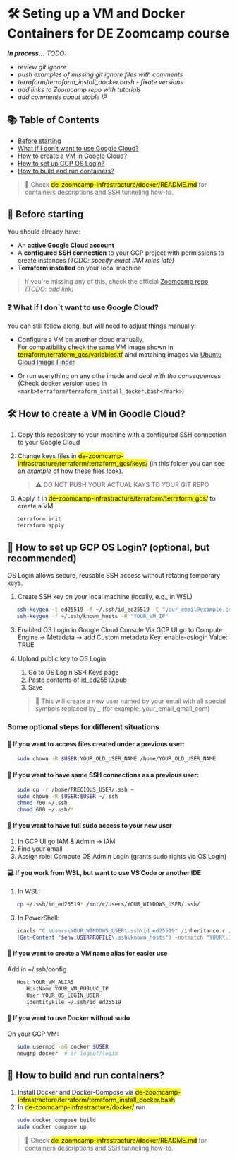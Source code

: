 # 🛠️ Seting up a VM and Docker Containers for DE Zoomcamp course

**_In process..._**
<em>
 TODO:
* review git ignore
* push examples of missing git ignore files with comments
* terraform/terraform_install_docker.bash - fixate versions
* add links to Zoomcamp repo with tutorials
* add comments about stable IP
</em>

## 📚 Table of Contents
<!-- GitHub-style manual TOC -->
- [Before starting](#before-starting)
- [What if I don’t want to use Google Cloud?](#what-if-i-dont-want-to-use-google-cloud_)
- [How to create a VM in Google Cloud?](#how-to-create-a-vm-in-google-cloud_)
- [How to set up GCP OS Login?](#how-to-set-up-gcp-os-login-optional-but-recommended_)
- [How to build and run containers?](#how-to-build-and-run-containers_)

> 📝 Check <mark >de-zoomcamp-infrastracture/docker/README.md</mark> for containers descriptions and SSH tunneling how-to.

## 🚦 Before starting

You should already have:

- An **active Google Cloud account**
- A **configured SSH connection** to your GCP project with permissions to create instances _(TODO: specify exact IAM roles late)_
- **Terraform installed** on your local machine

> If you're missing any of this, check the official [Zoomcamp repo](#) _(TODO: add link)_


### ❓ What if I don`t want to use Google Cloud? 

You can still follow along, but will need to adjust things manually:

- Configure a VM on another cloud manually.  
  For compatibility check the same VM image shown in <mark>terraform/terraform_gcs/variables.tf</mark> aind matching images via [Ubuntu Cloud Image Finder](https://cloud-images.ubuntu.com/locator/)

- Or run everything on any othe imade and _deal with the consequences_   
  (Check docker version used in `<mark>terraform/terraform_install_docker.bash</mark>`)


## 🛠️ How to create a VM in Goodle Cloud?

1. Copy this repository to your machine with a configured SSH connection to your Google Cloud
2. Change keys files in <mark >de-zoomcamp-infrastracture/terraform/terraform_gcs/keys/</mark> (in this folder you can see an _example_ of how these files look).
   
   > :warning: DO NOT PUSH YOUR ACTUAL KAYS TO YOUR GIT REPO
2. Apply it in <mark >de-zoomcamp-infrastracture/terraform/terraform_gcs/</mark> to create a VM

````bash
   terraform init
   terraform apply
 ````


  
## 🔐 How to set up GCP OS Login? (optional, but recommended)

OS Login allows secure, reusable SSH access without rotating temporary keys.
1. Create SSH key on your local machine (locally, e.g., in WSL)
   
````bash
   ssh-keygen -t ed25519 -f ~/.ssh/id_ed25519 -C "your_email@example.com"
   ssh-keygen -f ~/.ssh/known_hosts -R "YOUR_VM_IP"
````

3. Enabled OS Login in Google Cloud Console
  Via GCP UI go to Compute Engine → Metadata -> add Custom metadata
     Key: enable-oslogin
     Value: TRUE
2. Upload public key to OS Login:
    1. Go to OS Login SSH Keys page
    2. Paste contents of id_ed25519.pub
    3. Save


   >  :memo: This will create a new user named by your email with all special symbols replaced by _ (for example, your_email_gmail_com)
   
   
### Some optional steps for different situations

#### 🔐 If you want to access files created under a previous user:
    
````bash
   sudo chown -R $USER:YOUR_OLD_USER_NAME /home/YOUR_OLD_USER_NAME
``````
    
#### 🔐 If you want to have same SSH connections as a previous user:

````bash
   sudo cp -r /home/PRECIOUS_USER/.ssh ~
   sudo chown -R $USER:$USER ~/.ssh
   chmod 700 ~/.ssh
   chmod 600 ~/.ssh/*
``````

#### 🔐 If you want to have full sudo access to your new user

1. In GCP UI go IAM & Admin → IAM
2. Find your email
2. Assign role: Compute OS Admin Login (grants sudo rights via OS Login)

    
#### 💻 If you work from WSL, but want to use VS Code or another IDE

1. In WSL:
   
````bash
   cp ~/.ssh/id_ed25519* /mnt/c/Users/YOUR_WINDOWS_USER/.ssh/
````
3. In PowerShell:
   
````powershell
   icacls "C:\Users\YOUR_WINDOWS_USER\.ssh\id_ed25519" /inheritance:r /grant:r "%USERNAME%:R"
   (Get-Content "$env:USERPROFILE\.ssh\known_hosts") -notmatch "YOUR\.IP\.WITH\.BACKSLASHES" | Set-Content "$env:USERPROFILE\.ssh\known_hosts"
````
      
#### 🔁 If you want to create a VM name alias for easier use

Add in ~/.ssh/config

````bash
   Host YOUR_VM_ALIAS
      HostName YOUR_VM_PUBLUC_IP
      User YOUR_OS_LOGIN_USER
      IdentityFile ~/.ssh/id_ed25519
````

        
#### 🐳 If you want to use Docker without sudo

On your GCP VM:

````bash
   sudo usermod -aG docker $USER
   newgrp docker  # or logout/login
````


## 🧱 How to build and run containers?

1. Install Docker and Docker-Compose via <mark >de-zoomcamp-infrastracture/terraform/terraform_install_docker.bash</mark>
2. In <mark >de-zoomcamp-infrastracture/docker/</mark> run
   
````bash
   sudo docker compose build
   sudo docker compose up
````
> 📝 Check <mark >de-zoomcamp-infrastracture/docker/README.md</mark> for containers descriptions and SSH tunneling how-to.

